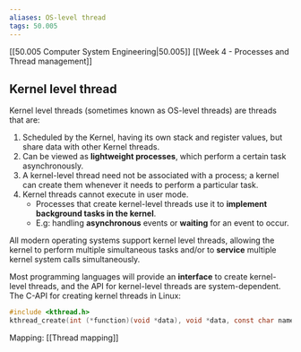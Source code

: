```yaml
---
aliases: OS-level thread
tags: 50.005
---
```

[[50.005 Computer System Engineering|50.005]]
[[Week 4 - Processes and Thread management]]

## Kernel level thread
Kernel level threads (sometimes known as OS-level threads) are threads that are:

1.  Scheduled by the Kernel, having its own stack and register values, but share data with other Kernel threads.
2.  Can be viewed as **lightweight processes**, which perform a certain task asynchronously.
3.  A kernel-level thread need not be associated with a process; a kernel can create them whenever it needs to perform a particular task.
4.  Kernel threads cannot execute in user mode.
    -   Processes that create kernel-level threads use it to **implement background tasks in the kernel**.
    -   E.g: handling **asynchronous** events or **waiting** for an event to occur.

All modern operating systems support kernel level threads, allowing the kernel to perform multiple simultaneous tasks and/or to **service** multiple kernel system calls simultaneously.

Most programming languages will provide an **interface** to create kernel-level threads, and the API for kernel-level threads are system-dependent. The C-API for creating kernel threads in Linux:

```c
#include <kthread.h>
kthread_create(int (*function)(void *data), void *data, const char name[], ...)
```

Mapping:
[[Thread mapping]]